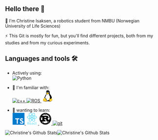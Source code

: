 ## Hello there 🚀 

🤖 I'm Christine Isaksen, a robotics student from NMBU (Norwegian University of Life Sciences)

⚡️ This Git is mostly for fun, but you'll find different projects, both from my studies and from my curious experiments.

## Languages and tools 🛠️
- Actively using:    
<space><space><img alt="Python" src="https://img.shields.io/badge/python-%2314354C.svg?style=for-the-badge&logo=python&logoColor=white"/>


- 🌳 I'm familiar with:  
<space><space>  <a href="https://isocpp.org/home/" target="_blank" rel="noreferrer"> <img src="https://isocpp.org/assets/images/cpp_logo.png" alt="c++" width="40" height="40"/> </a> <a href="https://www.ros.org/" target="_blank" rel="noreferrer"> <img src="https://www.ros.org/imgs/logo-white.png" alt="ROS" height="40"/> </a> <a href="https://www.linux.org/" target="_blank" rel="noreferrer"> <img  src="https://raw.githubusercontent.com/devicons/devicon/master/icons/linux/linux-original.svg" alt="linux" height="40"/> </a> 

<!--- 🌱 currently learning:  
  <a href="https://www.zephyrproject.org/" target="_blank" rel="noreferrer"> <img src="https://www.zephyrproject.org/wp-content/uploads/sites/38/2021/11/zephyr_logo_r_color_negative_big.svg" alt="zephyr" height="40"/> </a>
<a href="https://www.nordicsemi.com"><img src="https://www.nordicsemi.com/-/media/Images/Logos/Logo_Trans_RGB_Vertical-optimized.svg" height="40"/></a>-->

- 🌰 wanting to learn:  
  <a href="https://www.typescriptlang.org/" target="_blank" rel="noreferrer"> <img src="https://raw.githubusercontent.com/devicons/devicon/master/icons/typescript/typescript-original.svg" alt="typescript" height="40"/> </a> <a href="https://reactjs.org/" target="_blank" rel="noreferrer"> <img src="https://raw.githubusercontent.com/devicons/devicon/master/icons/react/react-original-wordmark.svg" alt="react" height="40"/> </a> <a href="https://www.rust-lang.org" target="_blank" rel="noreferrer"> <a href="https://www.rust-lang.org" target="_blank" rel="noreferrer"> <img src="https://raw.githubusercontent.com/devicons/devicon/master/icons/rust/rust-plain.svg" alt="rust" width="40" height="40"/> </a> <a href="https://git-scm.com/" target="_blank" rel="noreferrer"> <img src="https://www.vectorlogo.zone/logos/git-scm/git-scm-icon.svg" alt="git" width="40" height="40"/> </a>

  </div>

<!-- Light Mode -->
<div align="center"> 
<a href="https://github.com/anuraghazra/github-readme-stats#gh-light-mode-only">
<img align="left" alt="Christine's Github Stats" src="https://github-readme-stats-git-masterrstaa-rickstaa.vercel.app/api?username=chrissisak&show_icons=true&count_private=true&hide_border=1&include_all_commits=true&show=reviews,discussions_answered&rank_icon=percentile&role=owner,collaborator&theme=default#gh-light-mode-only" />
</a>
</div>

<!-- Dark Mode -->
<div align="center"> 
<a href="https://github.com/anuraghazra/github-readme-stats#gh-dark-mode-only">
<img align="left" alt="Christine's Github Stats" src="https://github-readme-stats-git-masterrstaa-rickstaa.vercel.app/api?username=chrissisak&show_icons=true&count_private=true&hide_border=1&include_all_commits=true&show=reviews,discussions_answered&rank_icon=percentile&role=owner,collaborator&theme=dark&bg_color=000000#gh-dark-mode-only"" />
</a>
</div>

<!--
**chrissisak/chrissisak** is a ✨ _special_ ✨ repository because its `README.md` (this file) appears on your GitHub profile.

Here are some ideas to get you started:

- 🔭 I’m currently working on ...
- 🌱 I’m currently learning ...
- 👯 I’m looking to collaborate on ...
- 🤔 I’m looking for help with ...
- 💬 Ask me about ...
- 📫 How to reach me: ...
- 😄 Pronouns: ...
- ⚡ Fun fact: ...
-->
